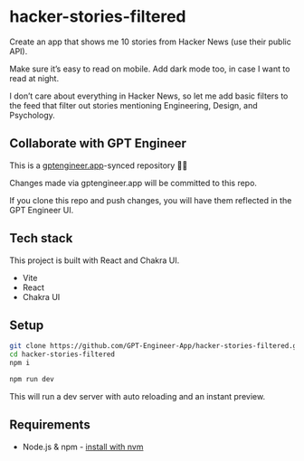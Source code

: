 # hacker-stories-filtered

Create an app that shows me 10 stories from Hacker News (use their public API).

Make sure it’s easy to read on mobile. Add dark mode too, in case I want to read at night.

I don’t care about everything in Hacker News, so let me add basic filters to the feed that filter out stories mentioning Engineering, Design, and Psychology.

## Collaborate with GPT Engineer

This is a [gptengineer.app](https://gptengineer.app)-synced repository 🌟🤖

Changes made via gptengineer.app will be committed to this repo.

If you clone this repo and push changes, you will have them reflected in the GPT Engineer UI.

## Tech stack

This project is built with React and Chakra UI.

- Vite
- React
- Chakra UI

## Setup

```sh
git clone https://github.com/GPT-Engineer-App/hacker-stories-filtered.git
cd hacker-stories-filtered
npm i
```

```sh
npm run dev
```

This will run a dev server with auto reloading and an instant preview.

## Requirements

- Node.js & npm - [install with nvm](https://github.com/nvm-sh/nvm#installing-and-updating)
